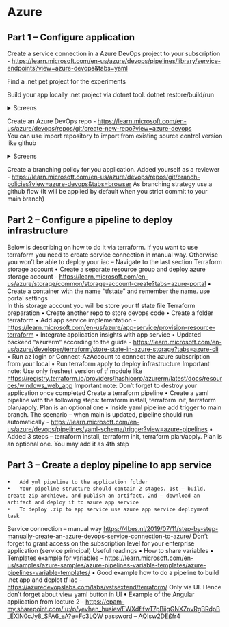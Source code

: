 # Azure
## Part 1 – Configure application
Create a service connection in a Azure DevOps project to your subscription - https://learn.microsoft.com/en-us/azure/devops/pipelines/library/service-endpoints?view=azure-devops&tabs=yaml

Find a .net pet project for the experiments

Build your app locally .net project via dotnet tool. dotnet restore/build/run
<details>
  <summary>Screens</summary>
  
![](https://github.com/ArturMaksymchuk/EPAM_Autumn2022/blob/master/Azure/screens/1.1.png)

</details>

Create an Azure DevOps repo - https://learn.microsoft.com/en-us/azure/devops/repos/git/create-new-repo?view=azure-devops  
You can use import repository to import from existing source control version like github

<details>
  <summary>Screens</summary>
  
![](https://github.com/ArturMaksymchuk/EPAM_Autumn2022/blob/master/Azure/screens/1.2.png)

</details>

Create a branching policy for you application. Added yourself as a reviewer - https://learn.microsoft.com/en-us/azure/devops/repos/git/branch-policies?view=azure-devops&tabs=browser 
As branching strategy use a github flow (It will be applied by default when you strict commit to your main branch)


## Part 2 – Configure a pipeline to deploy infrastructure 
Below is describing on how to do it via terraform. If you want to use terraform you need to create service connection in manual way. Otherwise you won’t be able to deploy your iac – Navigate to the last section
Terraform storage account 
	•	Create a separate resource group and deploy azure storage account - https://learn.microsoft.com/en-us/azure/storage/common/storage-account-create?tabs=azure-portal
	•	Create a container with the name “tfstate” and remember the name. use portal settings  
In this storage account you will be store your tf state file
Terraform preparation
	•	Create another repo to store devops code
	•	Create a folder terraform
	•	Add app service implementation - https://learn.microsoft.com/en-us/azure/app-service/provision-resource-terraform 
	•	Integrate application insights with app service
	•	Updated backend “azurerm” according to the guide - https://learn.microsoft.com/en-us/azure/developer/terraform/store-state-in-azure-storage?tabs=azure-cli 
	•	Run az login or Connect-AzAccount to connect the azure subscription from your local
	•	Run terraform apply to deploy infrastructure 
Important note: Use only freshest version of tf module like https://registry.terraform.io/providers/hashicorp/azurerm/latest/docs/resources/windows_web_app
Important note: Don’t forget to destroy your application once completed
Create a terraform pipeline
	•	Create a yaml pipeline with the following steps: terraform install, terraform init, terraform plan/apply. Plan is an optional one 
	•	Inside yaml pipeline add trigger to main branch. The scenario – when main is updated, pipeline should run automatically - https://learn.microsoft.com/en-us/azure/devops/pipelines/yaml-schema/trigger?view=azure-pipelines
	•	Added 3 steps – terraform install, terraform init, terraform plan/apply. Plan is an optional one. You may add it as 4th step
## Part 3 – Create a deploy pipeline to app service
	•	Add yml pipeline to the application folder
	•	Your pipeline structure should contain 2 stages. 1st – build, create zip archieve, and publish an artifact. 2nd – download an artifact and deploy it to azure app service 
	•	To deploy .zip to app service use azure app service deployment task
Service connection – manual way
https://4bes.nl/2019/07/11/step-by-step-manually-create-an-azure-devops-service-connection-to-azure/
Don’t forget to grant access on the subscription level for your enterprise application (service principal)
Useful readings 
	•	How to share variables 
	•	Templates example for variables - https://learn.microsoft.com/en-us/samples/azure-samples/azure-pipelines-variable-templates/azure-pipelines-variable-templates/
	•	Good example how to do a pipeline to build .net app and deplot tf iac - https://azuredevopslabs.com/labs/vstsextend/terraform/ Only via UI. Hence don’t forget about view yaml button in UI
	•	Example of the Angular application from lecture 2 - https://epam-my.sharepoint.com/:u:/p/yevhen_husiev/EWXdflfwT7pBijqGNXZnvRgBRdpB_EXlN0cJy8_SFA6_eA?e=Fc3LQW password – AQ!sw2DE£fr4
